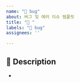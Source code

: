 ```yaml
---
name: "🐛 bug"
about: 버그 및 에러 이슈 템플릿
title: "🐛 "
labels: "🐛 bug"
assignees: ''

---
```


## 📌 Description
-